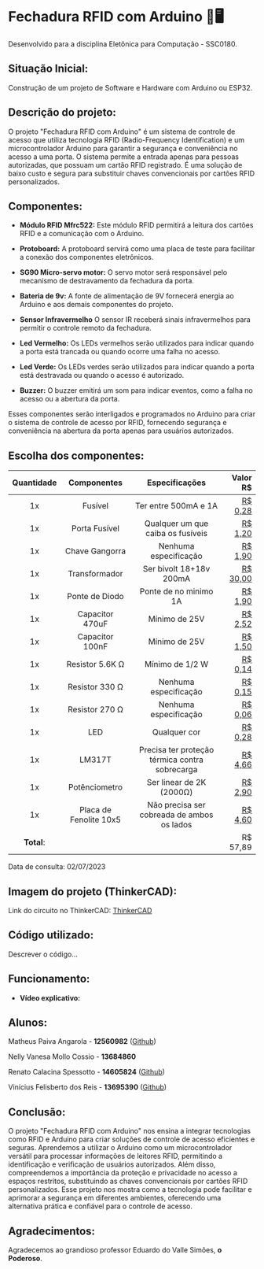 # Fechadura RFID com Arduino 🚪🖥️

Desenvolvido para a disciplina Eletônica para Computação - SSC0180.

## Situação Inicial:

   Construção de um projeto de Software e Hardware com Arduino ou ESP32. 

## Descrição do projeto:

O projeto "Fechadura RFID com Arduino" é um sistema de controle de acesso que utiliza tecnologia RFID (Radio-Frequency Identification) e um microcontrolador Arduino para garantir a segurança e conveniência no acesso a uma porta. O sistema permite a entrada apenas para pessoas autorizadas, que possuam um cartão RFID registrado. É uma solução de baixo custo e segura para substituir chaves convencionais por cartões RFID personalizados.

## Componentes:

- **Módulo RFID Mfrc522:** Este módulo RFID permitirá a leitura dos cartões RFID e a comunicação com o Arduino.

- **Protoboard:** A protoboard servirá como uma placa de teste para facilitar a conexão dos componentes eletrônicos.

- **SG90 Micro-servo motor:** O servo motor será responsável pelo mecanismo de destravamento da fechadura da porta.

- **Bateria de 9v:** A fonte de alimentação de 9V fornecerá energia ao Arduino e aos demais componentes do projeto.

- **Sensor Infravermelho** O sensor IR receberá sinais infravermelhos para permitir o controle remoto da fechadura.

- **Led Vermelho:** Os LEDs vermelhos serão utilizados para indicar quando a porta está trancada ou quando ocorre uma falha no acesso.

- **Led Verde:** Os LEDs verdes serão utilizados para indicar quando a porta está destravada ou quando o acesso é autorizado.

- **Buzzer:** O buzzer emitirá um som para indicar eventos, como a falha no acesso ou a abertura da porta.

Esses componentes serão interligados e programados no Arduino para criar o sistema de controle de acesso por RFID, fornecendo segurança e conveniência na abertura da porta apenas para usuários autorizados.

## Escolha dos componentes:
| Quantidade    | Componentes   | Especificações | Valor R$  |
| :-------------: |:-------------:| :-------------: |---------:|
| 1x | Fusível | Ter entre 500mA e 1A | [R$ 0,28](https://www.baudaeletronica.com.br/produto/fusivel-de-vidro-5x20-1a-250v.html?utm_source=Site&utm_medium=GoogleMerchant&utm_campaign=GoogleMerchant&gclid=Cj0KCQjwwISlBhD6ARIsAESAmp5Sxrgsf60tlAU9u5QhNWYG0R35PylPx-_qWipXBIDDYr2j4A1A07MaAkH7EALw_wcB) |
| 1x | Porta Fusível | Qualquer um que caiba os fusíveis | [R$ 1,20](https://www.eletrogate.com/porta-fusivel-5x20-as06) |
| 1x | Chave Gangorra | Nenhuma especificação | [R$ 1,90](https://www.eletrogate.com/chave-gangorra-com-2-terminais) |
| 1x | Transformador | Ser bivolt 18+18v 200mA | [R$ 30,00](https://produto.mercadolivre.com.br/MLB-1253943633-transformador-trafo-1818v-200ma-bivolt-eletronica-_JM?matt_tool=54307261&matt_word=&matt_source=google&matt_campaign_id=14302215582&matt_ad_group_id=134553712308&matt_match_type=&matt_network=g&matt_device=c&matt_creative=539425529689&matt_keyword=&matt_ad_position=&matt_ad_type=pla&matt_merchant_id=109546415&matt_product_id=MLB1253943633&matt_product_partition_id=1802672036537&matt_target_id=pla-1802672036537&gclid=Cj0KCQjwwISlBhD6ARIsAESAmp4hW0EBX6HRP9Uj2QjMKqJsE4l4tpOUBI0-lfe-B3txkHnP4clOqH0aAvrCEALw_wcB) |
| 1x | Ponte de Diodo | Ponte de no minimo 1A | [R$ 1,90](https://www.eletrogate.com/diodo-retificador-1n4007-10-unidades) | 
| 1x | Capacitor 470uF | Mínimo de 25V | [R$ 2,52](https://www.eletrogate.com/capacitor-eletrolitico-470uf-x-50v) | 
| 1x | Capacitor 100nF | Mínimo de 25V | [R$ 1,50](https://www.eletrogate.com/capacitor-poliester-metalizado-100nf-x-400v) | 
| 1x | Resistor 5.6K Ω | Mínimo de 1/2 W | [R$ 0,14](https://www.baudaeletronica.com.br/produto/resistor-5k6-5-12w.html?utm_source=Site&utm_medium=GoogleMerchant&utm_campaign=GoogleMerchant&gclid=Cj0KCQjwwISlBhD6ARIsAESAmp5CTnlTcv_SXmWS0936PVifASlhihgp2nK68jjVNHb5WTJyzJOC-A4aAsyPEALw_wcB) | 
| 1x | Resistor 330 Ω | Nenhuma especificação |  [R$ 0,15](https://www.baudaeletronica.com.br/produto/resistor-330r-5-12w.html?utm_source=Site&utm_medium=GoogleMerchant&utm_campaign=GoogleMerchant&gclid=Cj0KCQjwwISlBhD6ARIsAESAmp6LTgxlzKlQzP8OG1qwbUi-pRDTfwrr8GBb4G2EgDIJDS_ZiTXR77oaAt3fEALw_wcB) | 
| 1x | Resistor 270 Ω | Nenhuma especificação | [R$ 0,06](https://www.baudaeletronica.com.br/produto/resistor-270r-5-14w.html?utm_source=Site&utm_medium=GoogleMerchant&utm_campaign=GoogleMerchant&gclid=Cj0KCQjwwISlBhD6ARIsAESAmp5dzqc7nJxamPnkRmK0ISQRLekSq5iHG57d6UQyDzV3kf1I064oqqwaAo5wEALw_wcB) | 
| 1x | LED | Qualquer cor| [R$ 0,28](https://www.eletrogate.com/led-difuso-5mm-vermelho) | 
| 1x | LM317T | Precisa ter proteção térmica contra sobrecarga | [R$ 4,66](https://www.eletrogate.com/regulador-de-tensao-lm317t?utm_source=Site&utm_medium=GoogleMerchant&utm_campaign=GoogleMerchant&gad=1&gclid=Cj0KCQjwwISlBhD6ARIsAESAmp4LUtSc4i2jF2vUsj5UuvrAT6JthlVBOmPZs0Q1tjJtL9VysCA3Gb4aAvvcEALw_wcB) | 
| 1x | Potênciometro | Ser linear de 2K (2000Ω) | [R$ 2,90](https://www.baudaeletronica.com.br/produto/potenciometro-linear-de-2k-2000o.html?utm_source=Site&utm_medium=GoogleMerchant&utm_campaign=GoogleMerchant&gclid=Cj0KCQjwwISlBhD6ARIsAESAmp5KTr9R6PPlQAROR0ZM9oR2QJWyrjBfZsBuH9pEPyW6QhfppATZPosaArgnEALw_wcB) | 
| 1x | Placa de Fenolite 10x5 | Não precisa ser cobreada de ambos os lados | [R$ 4,60](https://www.baudaeletronica.com.br/produto/placa-de-fenolite-virgem-15x5-cm.html) | 
| **Total**:     |               | | R$ 57,89 |

Data de consulta: 02/07/2023

## Imagem do projeto (ThinkerCAD):

Link do circuito no ThinkerCAD: [ThinkerCAD]()

## Código utilizado:

Descrever o código...
   
## Funcionamento:

- **Vídeo explicativo:**

## Alunos:
Matheus Paiva Angarola - **12560982** ([Github](https://github.com/MatheusPaivaa))

Nelly Vanesa Mollo Cossio -  **13684860**

Renato Calacina Spessotto - **14605824** ([Github](https://github.com/renatocspessotto))

Vinícius Felisberto dos Reis - **13695390** ([Github](https://github.com/viniciusfreiss))

## Conclusão:

O projeto "Fechadura RFID com Arduino" nos ensina a integrar tecnologias como RFID e Arduino para criar soluções de controle de acesso eficientes e seguras. Aprendemos a utilizar o Arduino como um microcontrolador versátil para processar informações de leitores RFID, permitindo a identificação e verificação de usuários autorizados. Além disso, compreendemos a importância da proteção e privacidade no acesso a espaços restritos, substituindo as chaves convencionais por cartões RFID personalizados. Esse projeto nos mostra como a tecnologia pode facilitar e aprimorar a segurança em diferentes ambientes, oferecendo uma alternativa prática e confiável para o controle de acesso.

## Agradecimentos:
Agradecemos ao grandioso professor Eduardo do Valle Simões, **o Poderoso**.
